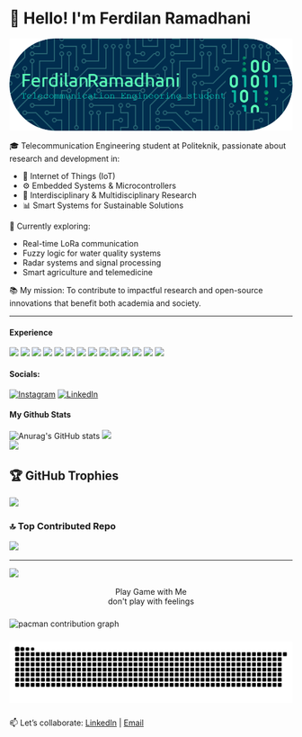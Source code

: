 # 👋 Hello! I'm Ferdilan Ramadhani
![](github-header-image.png)


🎓 Telecommunication Engineering student at Politeknik, passionate about research and development in:
- 📡 Internet of Things (IoT)
- ⚙️ Embedded Systems & Microcontrollers
- 🔬 Interdisciplinary & Multidisciplinary Research
- 📊 Smart Systems for Sustainable Solutions

🚀 Currently exploring:
- Real-time LoRa communication
- Fuzzy logic for water quality systems
- Radar systems and signal processing
- Smart agriculture and telemedicine

📚 My mission: To contribute to impactful research and open-source innovations that benefit both academia and society.

---
#### Experience
<img src="https://img.shields.io/badge/C-00599C?style=for-the-badge&logo=c&logoColor=white" /> <img src="https://img.shields.io/badge/C%2B%2B-00599C?style=for-the-badge&logo=c%2B%2B&logoColor=white" /> <img src="https://img.shields.io/badge/Delphi-B22222?style=for-the-badge&logo=delphi&logoColor=white" /> <img src="https://img.shields.io/badge/HTML5-E34F26?style=for-the-badge&logo=html5&logoColor=white" /> <img src="https://img.shields.io/badge/JavaScript-323330?style=for-the-badge&logo=javascript&logoColor=F7DF1E" /> <img src="https://img.shields.io/badge/json-5E5C5C?style=for-the-badge&logo=json&logoColor=white" /> <img src="https://img.shields.io/badge/Kotlin-B125EA?style=for-the-badge&logo=kotlin&logoColor=white" /> <img src="https://img.shields.io/badge/Leaflet-199900?style=for-the-badge&logo=Leaflet&logoColor=white" /> <img src="https://img.shields.io/badge/PHP-777BB4?style=for-the-badge&logo=php&logoColor=white" /> <img src="https://img.shields.io/badge/Python-FFD43B?style=for-the-badge&logo=python&logoColor=blue" /> <img src="https://img.shields.io/badge/MySQL-005C84?style=for-the-badge&logo=mysql&logoColor=white" /> <img src="https://img.shields.io/badge/phpmyadmin-6C78AF?style=for-the-badge&logo=phpmyadmin&logoColor=white" /> <img src="https://img.shields.io/badge/rabbitmq-%23FF6600.svg?&style=for-the-badge&logo=rabbitmq&logoColor=white" /> <img src="https://img.shields.io/badge/Wireshark-1679A7?style=for-the-badge&logo=Wireshark&logoColor=white" />



#### Socials:
[![Instagram](https://img.shields.io/badge/Instagram-%23E4405F.svg?logo=Instagram&logoColor=white)](https://instagram.com/fdrmdh_) [![LinkedIn](https://img.shields.io/badge/LinkedIn-%230077B5.svg?logo=linkedin&logoColor=white)](https://linkedin.com/in/https://www.linkedin.com/in/ferdilan/) 


#### My Github Stats
![Anurag's GitHub stats](https://github-readme-stats.vercel.app/api?username=ferdilan&show_icons=true)
![](https://nirzak-streak-stats.vercel.app/?user=ferdilan&theme=light&hide_border=false)<br/>
![](https://github-readme-stats.vercel.app/api/top-langs/?username=ferdilan&theme=light&hide_border=false&include_all_commits=true&count_private=true&layout=compact)


## 🏆 GitHub Trophies
![](https://github-profile-trophy.vercel.app/?username=ferdilan&theme=radical&no-frame=false&no-bg=false&margin-w=4)

### 🔝 Top Contributed Repo
![](https://github-contributor-stats.vercel.app/api?username=ferdilan&limit=5&theme=dark&combine_all_yearly_contributions=true)

---
[![](https://visitcount.itsvg.in/api?id=ferdilan&icon=0&color=0)](https://visitcount.itsvg.in)


<p align="center">Play Game with Me<br>don't play with feelings</p>

###

<picture>
  <source media="(prefers-color-scheme: dark)" srcset="https://raw.githubusercontent.com/ferdilan/ferdilan/output/pacman-contribution-graph-dark.svg">
  <source media="(prefers-color-scheme: light)" srcset="https://raw.githubusercontent.com/ferdilan/ferdilan/output/pacman-contribution-graph.svg">
  <img alt="pacman contribution graph" src="https://raw.githubusercontent.com/ferdilan/ferdilan/output/pacman-contribution-graph.svg">
</picture>

###

<img src="https://raw.githubusercontent.com/ferdilan/ferdilan/output/snake.svg" alt="Snake animation" />

###

📫 Let’s collaborate: [LinkedIn](https://linkedin.com/in/ferdilan) | [Email](mailto:ferdilanramadhani@gmail.com)











